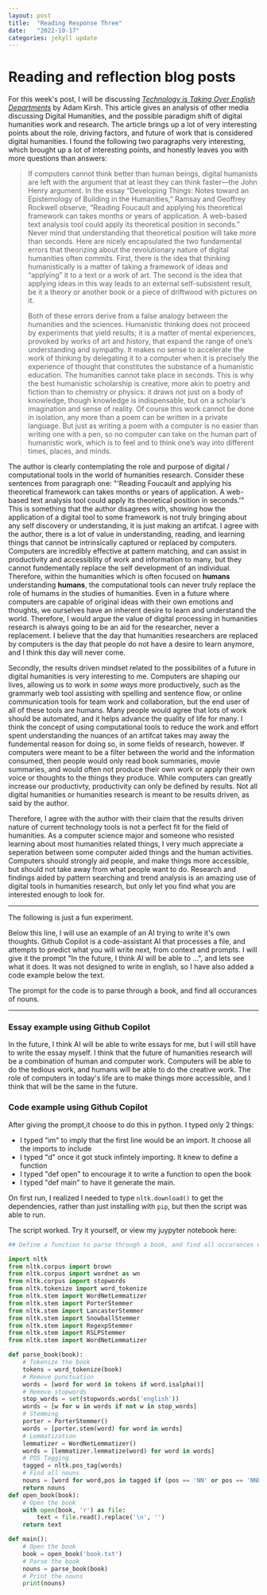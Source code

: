 ```yaml
---
layout: post
title:  "Reading Response Three"
date:   "2022-10-17"
categories: jekyll update
---
```

# Reading and reflection blog posts

For this week's post, I will be discussing [_Technology is Taking Over English Departments_](https://newrepublic.com/article/117428/limits-digital-humanities-adam-kirsch) by Adam Kirsh. This article gives an analysis of other media discussing Digital Humanities, and the possible paradigm shift of digital humanities work and research. The article brings up a lot of very interesting points about the role, driving factors, and future of work that is considered digital humanities. I found the following two paragraphs very interesting, which brought up a lot of interesting points, and honestly leaves you with more questions than answers:

> If computers cannot think better than human beings, digital humanists are left with the argument that at least they can think faster—the John Henry argument. In the essay “Developing Things: Notes toward an Epistemology of Building in the Humanities,” Ramsay and Geoffrey Rockwell observe, “Reading Foucault and applying his theoretical framework can takes months or years of application. A web-based text analysis tool could apply its theoretical position in seconds.” Never mind that understanding that theoretical position will take more than seconds. Here are nicely encapsulated the two fundamental errors that theorizing about the revolutionary nature of digital humanities often commits. First, there is the idea that thinking humanistically is a matter of taking a framework of ideas and “applying” it to a text or a work of art. The second is the idea that applying ideas in this way leads to an external self-subsistent result, be it a theory or another book or a piece of driftwood with pictures on it.
> 
> Both of these errors derive from a false analogy between the humanities and the sciences. Humanistic thinking does not proceed by experiments that yield results; it is a matter of mental experiences, provoked by works of art and history, that expand the range of one’s understanding and sympathy. It makes no sense to accelerate the work of thinking by delegating it to a computer when it is precisely the experience of thought that constitutes the substance of a humanistic education. The humanities cannot take place in seconds. This is why the best humanistic scholarship is creative, more akin to poetry and fiction than to chemistry or physics: it draws not just on a body of knowledge, though knowledge is indispensable, but on a scholar’s imagination and sense of reality. Of course this work cannot be done in isolation, any more than a poem can be written in a private language. But just as writing a poem with a computer is no easier than writing one with a pen, so no computer can take on the human part of humanistic work, which is to feel and to think one’s way into different times, places, and minds.

The author is clearly contemplating the role and purpose of digital / computational tools in the world of humanities research. Consider these sentences from paragraph one: "'Reading Foucault and applying his theoretical framework can takes months or years of application. A web-based text analysis tool could apply its theoretical position in seconds.'" This is something that the author disagrees with, showing how the application of a digital tool to some framework is not truly bringing about any self discovery or understanding, it is just making an artifcat. I agree with the author, there is a lot of value in understanding, reading, and learning things that cannot be intrinsically captured or replaced by computers. Computers are incredibly effective at pattern matching, and can assist in productivity and accessiblity of work and information to many, but they cannot fundementally replace the self development of an individual. Therefore, within the humanities which is often focused on **humans** understanding **humans**, the computational tools can never truly replace the role of humams in the studies of humanities. Even in a future where computers are capable of original ideas with their own emotions and thoughts, we ourselves have an inherent desire to learn and understand the world. Therefore, I would argue the value of digital processing in humanities research is always going to be an aid for the researcher, never a replacement. I believe that the day that humanities researchers are replaced by computers is the day that people do not have a desire to learn anymore, and I think this day will never come. 

Secondly, the results driven mindset related to the possibilites of a future in digital humanities is very interesting to me. Computers are shaping our lives, allowing us to work in *some ways* more productively, such as the grammarly web tool assisting with spelling and sentence flow, or online communication tools for team work and collaboration, but the end user of all of these tools are humans. Many people would agree that lots of work should be automated, and it helps advance the quality of life for many. I think the concept of using computational tools to reduce the work and effort spent understanding the nuances of an artifcat takes may away the fundemental reason for doing so, in some fields of research, however. If computers were meant to be a filter between the world and the information consumed, then people would only read book summaries, movie summaries, and would often not produce their own work or apply their own voice or thoughts to the things they produce. While computers can greatly increase our productivty, productivity can only be defined by results. Not all digital humanities or humanities research is meant to be results driven, as said by the author. 

Therefore, I agree with the author with their claim that the results driven nature of current technology tools is not a perfect fit for the field of humanities. As a computer science major and someone who resisted learning about most humanities related things, I very much appreciate a seperation between some computer aided things and the human activities. Computers should strongly aid people, and make things more accessible, but should not take away from what people want to do. Research and findings aided by pattern searching and trend analysis is an amazing use of digital tools in humanities research, but only let you find what you are interested enough to look for.

---

The following is just a fun experiment.

Below this line, I will use an example of an AI trying to write it's own thoughts. Github Copilot is a code-assistant AI that processes a file, and attempts to predict what you will write next, from context and prompts. I will give it the prompt "In the future, I think AI will be able to ...", and lets see what it does. It was not designed to write in english, so I have also added a code example below the text.

The prompt for the code is to parse through a book, and find all occurances of nouns.

--- 
### Essay example using Github Copilot
In the future, I think AI will be able to write essays for me, but I will still have to write the essay myself. I think that the future of humanities research will be a combination of human and computer work. Computers will be able to do the tedious work, and humans will be able to do the creative work. The role of computers in today's life are to make things more accessible, and I think that will be the same in the future. 

### Code example using Github Copilot

After giving the prompt,it choose to do this in python. I typed only 2 things:
- I typed "im" to imply that the first line would be an import. It choose all the imports to include
- I typed "d" once it got stuck infintely importing. It knew to define a function
- I typed "def open" to encourage it to write a function to open the book
- I typed "def main" to have it generate the main.

On first run, I realized I needed to type `nltk.download()` to get the dependencies, rather than just installing with `pip`, but then the script was able to run.

The script worked. Try it yourself, or view my juypyter notebook here:
```python
## Define a function to parse through a book, and find all occurances of nouns.    

import nltk
from nltk.corpus import brown
from nltk.corpus import wordnet as wn
from nltk.corpus import stopwords
from nltk.tokenize import word_tokenize
from nltk.stem import WordNetLemmatizer
from nltk.stem import PorterStemmer
from nltk.stem import LancasterStemmer
from nltk.stem import SnowballStemmer
from nltk.stem import RegexpStemmer
from nltk.stem import RSLPStemmer
from nltk.stem import WordNetLemmatizer

def parse_book(book):
    # Tokenize the book
    tokens = word_tokenize(book)
    # Remove punctuation
    words = [word for word in tokens if word.isalpha()]
    # Remove stopwords
    stop_words = set(stopwords.words('english'))
    words = [w for w in words if not w in stop_words]
    # Stemming
    porter = PorterStemmer()
    words = [porter.stem(word) for word in words]
    # Lemmatization
    lemmatizer = WordNetLemmatizer()
    words = [lemmatizer.lemmatize(word) for word in words]
    # POS Tagging
    tagged = nltk.pos_tag(words)
    # Find all nouns
    nouns = [word for word,pos in tagged if (pos == 'NN' or pos == 'NNP' or pos == 'NNS' or pos == 'NNPS')]
    return nouns
def open_book(book):
    # Open the book
    with open(book, 'r') as file:
        text = file.read().replace('\n', '')
    return text

def main():
    # Open the book
    book = open_book('book.txt')
    # Parse the book
    nouns = parse_book(book)
    # Print the nouns
    print(nouns)
```